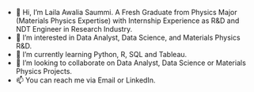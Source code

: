 - 👋 Hi, I’m Laila Awalia Saummi. A Fresh Graduate from Physics Major (Materials Physics Expertise) with Internship Experience as R&D and NDT Engineer in Research Industry.
- 👀 I’m interested in Data Analyst, Data Science, and Materials Physics R&D.
- 🌱 I’m currently learning Python, R, SQL and Tableau.
- 💞️ I’m looking to collaborate on Data Analyst, Data Science or Materials Physics Projects.
- 📫 You can reach me via Email or LinkedIn.

<!---
lailasaummi/lailasaummi is a ✨ special ✨ repository because its `README.md` (this file) appears on your GitHub profile.
You can click the Preview link to take a look at your changes.
--->

